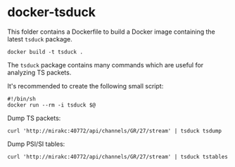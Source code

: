 # docker-tsduck

This folder contains a Dockerfile to build a Docker image containing the latest `tsduck` package.

```shell
docker build -t tsduck .
```

The `tsduck` package contains many commands which are useful for analyzing TS packets.

It's recommended to create the following small script:

```shell
#!/bin/sh
docker run --rm -i tsduck $@
```

Dump TS packets:

```shell
curl 'http://mirakc:40772/api/channels/GR/27/stream' | tsduck tsdump
```

Dump PSI/SI tables:

```shell
curl 'http://mirakc:40772/api/channels/GR/27/stream' | tsduck tstables
```
